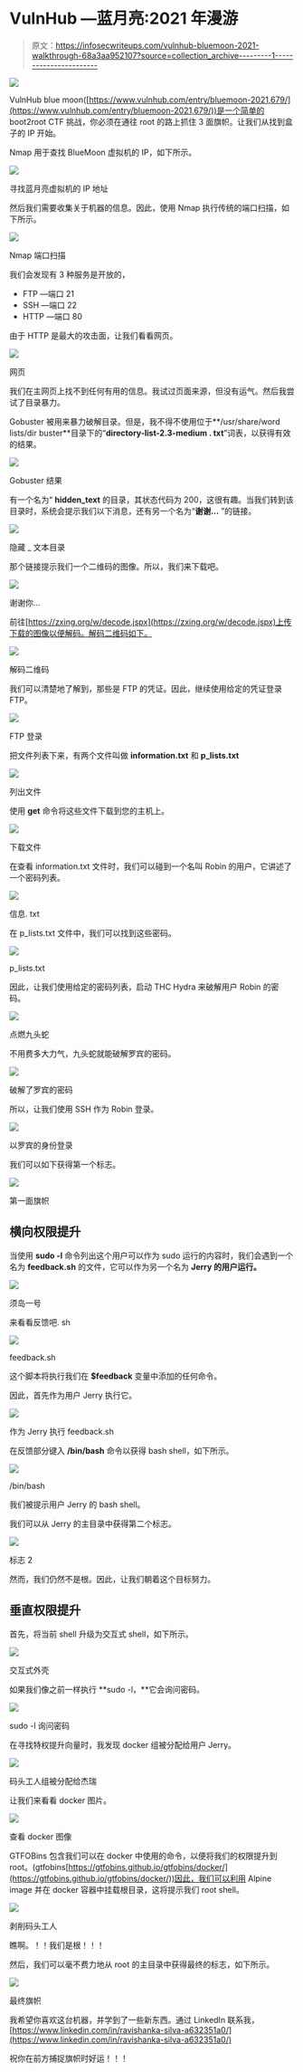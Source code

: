 # VulnHub —蓝月亮:2021 年漫游

> 原文：<https://infosecwriteups.com/vulnhub-bluemoon-2021-walkthrough-68a3aa952107?source=collection_archive---------1----------------------->

![](img/a4cb0027cdc85555ad68bada7b54e05c.png)

VulnHub blue moon([https://www.vulnhub.com/entry/bluemoon-2021,679/](https://www.vulnhub.com/entry/bluemoon-2021,679/))是一个简单的 boot2root CTF 挑战，你必须在通往 root 的路上抓住 3 面旗帜。让我们从找到盒子的 IP 开始。

Nmap 用于查找 BlueMoon 虚拟机的 IP，如下所示。

![](img/f98506490bcbd38d5d4f61151f222e75.png)

寻找蓝月亮虚拟机的 IP 地址

然后我们需要收集关于机器的信息。因此，使用 Nmap 执行传统的端口扫描，如下所示。

![](img/48e9bd141bbb3e12c41df2e1a92a315b.png)

Nmap 端口扫描

我们会发现有 3 种服务是开放的，

*   FTP —端口 21
*   SSH —端口 22
*   HTTP —端口 80

由于 HTTP 是最大的攻击面，让我们看看网页。

![](img/474821beb73092e76f572e6b3e072a2e.png)

网页

我们在主网页上找不到任何有用的信息。我试过页面来源，但没有运气。然后我尝试了目录暴力。

Gobuster 被用来暴力破解目录。但是，我不得不使用位于**/usr/share/word lists/dir buster**目录下的“**directory-list-2.3-medium . txt**”词表，以获得有效的结果。

![](img/76c8eb357f0072e5bbde4cb460fa1cdb.png)

Gobuster 结果

有一个名为“ **hidden_text** 的目录，其状态代码为 200，这很有趣。当我们转到该目录时，系统会提示我们以下消息，还有另一个名为“**谢谢…** ”的链接。

![](img/af65ae51f3505db614e169ebfa622a32.png)

隐藏 _ 文本目录

那个链接提示我们一个二维码的图像。所以，我们来下载吧。

![](img/61d972c3d827bc6f1174784121ba4fdd.png)

谢谢你…

前往[https://zxing.org/w/decode.jspx](https://zxing.org/w/decode.jspx)上传下载的图像以便解码。解码二维码如下。

![](img/da76e72fe7cb3b8a177a46775da9f807.png)

解码二维码

我们可以清楚地了解到，那些是 FTP 的凭证。因此，继续使用给定的凭证登录 FTP。

![](img/3460f2594f379bdec6a2ed285212e1cd.png)

FTP 登录

把文件列表下来，有两个文件叫做 **information.txt** 和 **p_lists.txt**

![](img/d0f1358b43b5e8f603da5993ca7fa2a5.png)

列出文件

使用 **get** 命令将这些文件下载到您的主机上。

![](img/e50d63b5c4e4ca3847df9cfa57cab949.png)

下载文件

在查看 information.txt 文件时，我们可以碰到一个名叫 Robin 的用户，它讲述了一个密码列表。

![](img/a003cade9c1adf766eb050d447169c26.png)

信息. txt

在 p_lists.txt 文件中，我们可以找到这些密码。

![](img/fa27849bd33eb6c7db565acbbfb19394.png)

p_lists.txt

因此，让我们使用给定的密码列表，启动 THC Hydra 来破解用户 Robin 的密码。

![](img/7bc13e2ea5dfae468ebf0e58be8c7acd.png)

点燃九头蛇

不用费多大力气，九头蛇就能破解罗宾的密码。

![](img/477e5344650d3af90b1ffcd0fe9c64e8.png)

破解了罗宾的密码

所以，让我们使用 SSH 作为 Robin 登录。

![](img/3d1185e272ccf9160d0f100322bdbabd.png)

以罗宾的身份登录

我们可以如下获得第一个标志。

![](img/754edff40a5f46c33401393a67f49174.png)

第一面旗帜

## 横向权限提升

当使用 **sudo -l** 命令列出这个用户可以作为 sudo 运行的内容时，我们会遇到一个名为 **feedback.sh** 的文件，它可以作为另一个名为 **Jerry 的用户运行。**

![](img/4cfba423f75b606f158cfc7758560706.png)

须岛一号

来看看反馈吧. sh

![](img/4ffd291deb39797ababdaf7149a4b5b5.png)

feedback.sh

这个脚本将执行我们在 **$feedback** 变量中添加的任何命令。

因此，首先作为用户 Jerry 执行它。

![](img/14db01e6058b2de00821f652a63ea2a4.png)

作为 Jerry 执行 feedback.sh

在反馈部分键入 **/bin/bash** 命令以获得 bash shell，如下所示。

![](img/90c3074f11c405435dff7daec1365559.png)

/bin/bash

我们被提示用户 Jerry 的 bash shell。

我们可以从 Jerry 的主目录中获得第二个标志。

![](img/37c4bf8a03d7bd6a891cbe2bd37d0bf2.png)

标志 2

然而，我们仍然不是根。因此，让我们朝着这个目标努力。

## 垂直权限提升

首先，将当前 shell 升级为交互式 shell，如下所示。

![](img/38629924798f1f627698953d75366fe2.png)

交互式外壳

如果我们像之前一样执行 **sudo -l，**它会询问密码。

![](img/98e04f66fe67f58c09541bb1ba1ecc24.png)

sudo -l 询问密码

在寻找特权提升向量时，我发现 docker 组被分配给用户 Jerry。

![](img/325d7d460500ab04507b88fb14900aee.png)

码头工人组被分配给杰瑞

让我们来看看 docker 图片。

![](img/d36634179723c678b2bb97b71e9c1c1d.png)

查看 docker 图像

GTFOBins 包含我们可以在 docker 中使用的命令，以便将我们的权限提升到 root。(gtfobins[https://gtfobins.github.io/gtfobins/docker/](https://gtfobins.github.io/gtfobins/docker/))因此，我们可以利用 Alpine image 并在 docker 容器中挂载根目录，这将提示我们 root shell。

![](img/19094851145b53c3f7cd0ced751f8513.png)

剥削码头工人

瞧啊。！！我们是根！！！

然后，我们可以毫不费力地从 root 的主目录中获得最终的标志，如下所示。

![](img/906ef6a5c2c5cbab9d725da03a3c4cda.png)

最终旗帜

我希望你喜欢这台机器，并学到了一些新东西。通过 LinkedIn 联系我，[https://www.linkedin.com/in/ravishanka-silva-a632351a0/](https://www.linkedin.com/in/ravishanka-silva-a632351a0/)

祝你在前方捕捉旗帜时好运！！！